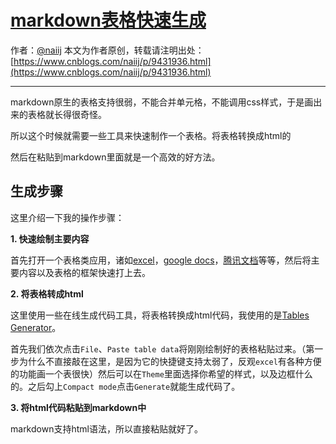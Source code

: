 # [markdown表格快速生成](https://www.cnblogs.com/naiij/p/9431936.html)

作者：[@naiij](https://www.cnblogs.com/naiij/)
本文为作者原创，转载请注明出处：[https://www.cnblogs.com/naiij/p/9431936.html](https://www.cnblogs.com/naiij/p/9431936.html)

* * *

markdown原生的表格支持很弱，不能合并单元格，不能调用css样式，于是画出来的表格就长得很奇怪。

所以这个时候就需要一些工具来快速制作一个表格。将表格转换成html的

然后在粘贴到markdown里面就是一个高效的好方法。

## 生成步骤

这里介绍一下我的操作步骤：

**1\. 快速绘制主要内容**

首先打开一个表格类应用，诸如[excel](https://www.office.com/launch/excel?ui=zh-CN&rs=NO&auth=2)，[google docs](https://docs.google.com/spreadsheets/u/0/)，[腾讯文档](https://docs.qq.com/desktop/templates-list.html?padtype=1)等等，然后将主要内容以及表格的框架快速打上去。

**2\. 将表格转成html**

这里使用一些在线生成代码工具，将表格转换成html代码，我使用的是[Tables Generator](http://www.tablesgenerator.com/)。

首先我们依次点击`File`、`Paste table data`将刚刚绘制好的表格粘贴过来。（第一步为什么不直接敲在这里，是因为它的快捷键支持太弱了，反观`excel`有各种方便的功能画一个表很快）然后可以在`Theme`里面选择你希望的样式，以及边框什么的。之后勾上`Compact mode`点击`Generate`就能生成代码了。

**3\. 将html代码粘贴到markdown中**

markdown支持html语法，所以直接粘贴就好了。
